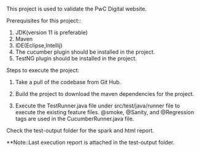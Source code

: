 This project is used to validate the PwC Digital website.

Prerequisites for this project::

1. JDK(version 11 is preferable)
2. Maven
3. IDE(Eclipse,Intellij)
4. The cucumber plugin should be installed in the project.
5. TestNG plugin should be installed in the project.

Steps to execute the project:

1. Take a pull of the codebase from Git Hub.

2. Build the project to download the maven dependencies for the project.

3. Execute the TestRunner.java file under src/test/java/runner file to execute the existing feature files. @smoke, @Sanity, and @Regression tags are used in the CucumberRunner.java file.

Check the test-output folder for the spark and html report.

**Note::Last execution report is attached in the test-output folder.
